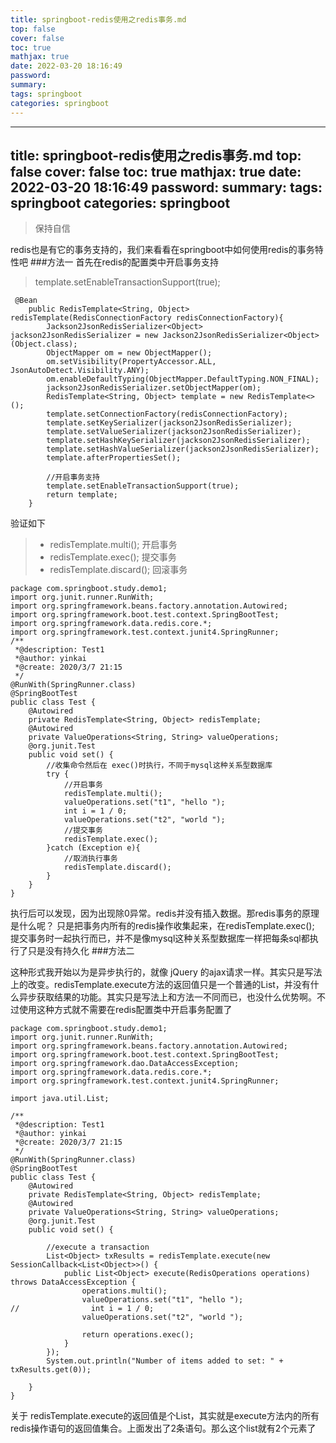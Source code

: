 ```yaml
---
title: springboot-redis使用之redis事务.md
top: false
cover: false
toc: true
mathjax: true
date: 2022-03-20 18:16:49
password:
summary:
tags: springboot
categories: springboot
---
```

---
title: springboot-redis使用之redis事务.md
top: false
cover: false
toc: true
mathjax: true
date: 2022-03-20 18:16:49
password:
summary:
tags: springboot
categories: springboot
---
> 保持自信

redis也是有它的事务支持的，我们来看看在springboot中如何使用redis的事务特性吧
###方法一
首先在redis的配置类中开启事务支持
> template.setEnableTransactionSupport(true);
~~~
 @Bean
    public RedisTemplate<String, Object> redisTemplate(RedisConnectionFactory redisConnectionFactory){
        Jackson2JsonRedisSerializer<Object> jackson2JsonRedisSerializer = new Jackson2JsonRedisSerializer<Object>(Object.class);
        ObjectMapper om = new ObjectMapper();
        om.setVisibility(PropertyAccessor.ALL, JsonAutoDetect.Visibility.ANY);
        om.enableDefaultTyping(ObjectMapper.DefaultTyping.NON_FINAL);
        jackson2JsonRedisSerializer.setObjectMapper(om);
        RedisTemplate<String, Object> template = new RedisTemplate<>();
        template.setConnectionFactory(redisConnectionFactory);
        template.setKeySerializer(jackson2JsonRedisSerializer);
        template.setValueSerializer(jackson2JsonRedisSerializer);
        template.setHashKeySerializer(jackson2JsonRedisSerializer);
        template.setHashValueSerializer(jackson2JsonRedisSerializer);
        template.afterPropertiesSet();

        //开启事务支持
        template.setEnableTransactionSupport(true);
        return template;
    }
~~~


验证如下
>- redisTemplate.multi(); 开启事务
>- redisTemplate.exec(); 提交事务
>-  redisTemplate.discard(); 回滚事务
~~~
package com.springboot.study.demo1;
import org.junit.runner.RunWith;
import org.springframework.beans.factory.annotation.Autowired;
import org.springframework.boot.test.context.SpringBootTest;
import org.springframework.data.redis.core.*;
import org.springframework.test.context.junit4.SpringRunner;
/**
 *@description: Test1
 *@author: yinkai
 *@create: 2020/3/7 21:15
 */
@RunWith(SpringRunner.class)
@SpringBootTest
public class Test {
    @Autowired
    private RedisTemplate<String, Object> redisTemplate;
    @Autowired
    private ValueOperations<String, String> valueOperations;
    @org.junit.Test
    public void set() {
        //收集命令然后在 exec()时执行，不同于mysql这种关系型数据库
        try {
            //开启事务
            redisTemplate.multi();
            valueOperations.set("t1", "hello ");
            int i = 1 / 0;
            valueOperations.set("t2", "world ");
            //提交事务
            redisTemplate.exec();
        }catch (Exception e){
            //取消执行事务
            redisTemplate.discard();
        }
    }
}
~~~

执行后可以发现，因为出现除0异常。redis并没有插入数据。那redis事务的原理是什么呢？
只是把事务内所有的redis操作收集起来，在redisTemplate.exec(); 提交事务时一起执行而已，并不是像mysql这种关系型数据库一样把每条sql都执行了只是没有持久化
###方法二

这种形式我开始以为是异步执行的，就像 jQuery 的ajax请求一样。其实只是写法上的改变。redisTemplate.execute方法的返回值只是一个普通的List，并没有什么异步获取结果的功能。其实只是写法上和方法一不同而已，也没什么优势啊。不过使用这种方式就不需要在redis配置类中开启事务配置了
~~~
package com.springboot.study.demo1;
import org.junit.runner.RunWith;
import org.springframework.beans.factory.annotation.Autowired;
import org.springframework.boot.test.context.SpringBootTest;
import org.springframework.dao.DataAccessException;
import org.springframework.data.redis.core.*;
import org.springframework.test.context.junit4.SpringRunner;

import java.util.List;

/**
 *@description: Test1
 *@author: yinkai
 *@create: 2020/3/7 21:15
 */
@RunWith(SpringRunner.class)
@SpringBootTest
public class Test {
    @Autowired
    private RedisTemplate<String, Object> redisTemplate;
    @Autowired
    private ValueOperations<String, String> valueOperations;
    @org.junit.Test
    public void set() {

        //execute a transaction
        List<Object> txResults = redisTemplate.execute(new SessionCallback<List<Object>>() {
            public List<Object> execute(RedisOperations operations) throws DataAccessException {
                operations.multi();
                valueOperations.set("t1", "hello ");
//                int i = 1 / 0;
                valueOperations.set("t2", "world ");

                return operations.exec();
            }
        });
        System.out.println("Number of items added to set: " + txResults.get(0));

    }
}
~~~

关于 redisTemplate.execute的返回值是个List，其实就是execute方法内的所有redis操作语句的返回值集合。上面发出了2条语句。那么这个list就有2个元素了
